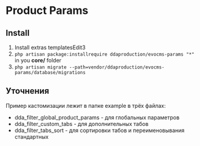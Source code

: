 # Product Params


## Install

1) Install extras templatesEdit3
2) `php artisan package:installrequire ddaproduction/evocms-params "*"` in you **core/** folder
3) `php artisan migrate --path=vendor/ddaproduction/evocms-params/database/migrations` 

## Уточнения
Пример кастомизации лежит в папке example в трёх файлах:
- dda_filter_global_product_params - для глобальных параметров
- dda_filter_custom_tabs - для дополнительных табов 
- dda_filter_tabs_sort - для сортировки табов и переименовывания стандартных


